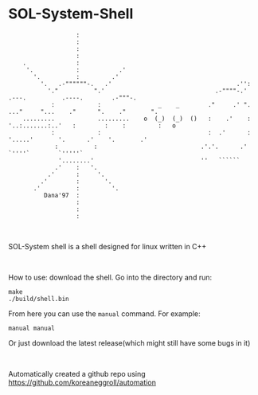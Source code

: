 # SOL-System-Shell

                       :
                       :
                       :
                       :
        .              :
         '.            :           .'
           '.          :         .'
             '.   .-""""""-.   .'                                   .'':
               '."          ".'                               .-""""-.'         .---.          .----.        .-"""-.
                :            :                _    _        ."     .' ".    ..."     "...    ."      ".    ."       ".
        .........            .........    o  (_)  (_)  ()   :    .'    :   '..:.......:..'   :        :    :         :   o
                :            :                              :  .'      :       '.....'       '.      .'    '.       .'
                 :          :                             .'.'.      .'                        `''''`        `'''''`
                  '........'                              ''   ``````
                 .'    :   '.
               .'      :     '.
             .'        :       '.
           .'          :         '.
              Dana'97  :
                       :
                       :
                       :
  
  <br/>

  SOL-System shell is a shell designed for linux written in C++


  <br/>

  How to use:
  download the shell. Go into the directory and run:
    
    
    make
    ./build/shell.bin


  From here you can use the `manual` command. For example:


    manual manual

  
  Or just download the latest release(which might still have some bugs in it)

  <br/>

  

Automatically created a github repo using https://github.com/koreaneggroll/automation
